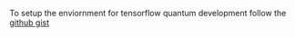 To setup the enviornment for tensorflow quantum development follow the [github gist](https://gist.github.com/anikde/f01fdbcdaa17cf6f8f255f263db08843)
